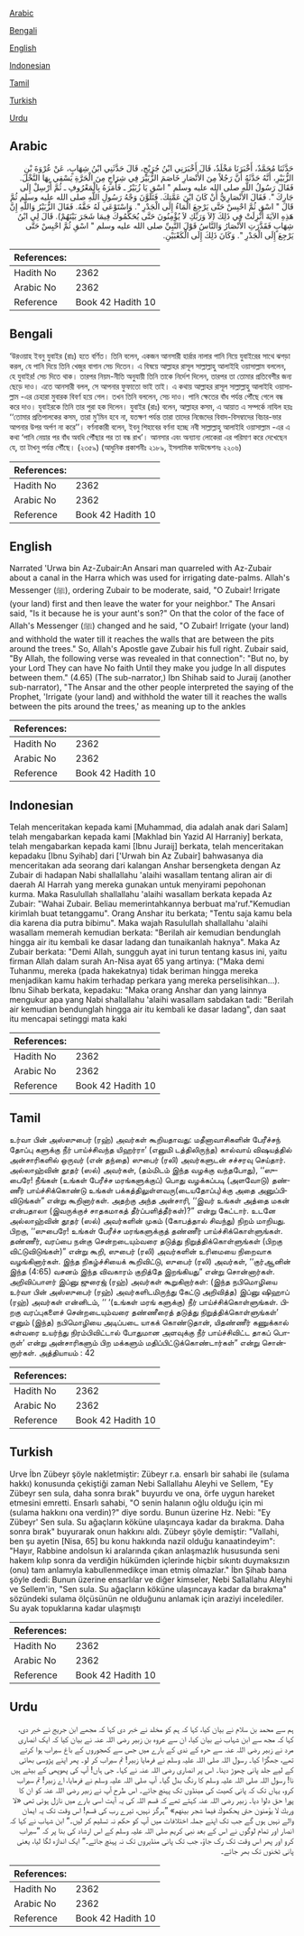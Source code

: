 [Arabic](#arabic)

[Bengali](#bengali)

[English](#english)

[Indonesian](#indonesian)

[Tamil](#tamil)

[Turkish](#turkish)

[Urdu](#urdu)

## Arabic


<div dir="rtl" lang="ar" style={{fontSize:'larger',backgroundColor:'#f8f9fa',padding:20}}>
حَدَّثَنَا مُحَمَّدٌ، أَخْبَرَنَا مَخْلَدٌ، قَالَ أَخْبَرَنِي ابْنُ جُرَيْجٍ، قَالَ حَدَّثَنِي ابْنُ شِهَابٍ، عَنْ عُرْوَةَ بْنِ الزُّبَيْرِ، أَنَّهُ حَدَّثَهُ أَنَّ رَجُلاً مِنَ الأَنْصَارِ خَاصَمَ الزُّبَيْرَ فِي شِرَاجٍ مِنَ الْحَرَّةِ يَسْقِي بِهَا النَّخْلَ‏.‏ فَقَالَ رَسُولُ اللَّهِ صلى الله عليه وسلم ‏"‏ اسْقِ يَا زُبَيْرُ ـ فَأَمَرَهُ بِالْمَعْرُوفِ ـ ثُمَّ أَرْسِلْ إِلَى جَارِكَ ‏"‏‏.‏ فَقَالَ الأَنْصَارِيُّ أَنْ كَانَ ابْنَ عَمَّتِكَ‏.‏ فَتَلَوَّنَ وَجْهُ رَسُولِ اللَّهِ صلى الله عليه وسلم ثُمَّ قَالَ ‏"‏ اسْقِ ثُمَّ احْبِسْ حَتَّى يَرْجِعَ الْمَاءُ إِلَى الْجَدْرِ ‏"‏‏.‏ وَاسْتَوْعَى لَهُ حَقَّهُ‏.‏ فَقَالَ الزُّبَيْرُ وَاللَّهِ إِنَّ هَذِهِ الآيَةَ أُنْزِلَتْ فِي ذَلِكَ ‏(‏َلاَ وَرَبِّكِ لاَ يُؤْمِنُونَ حَتَّى يُحَكِّمُوكَ فِيمَا شَجَرَ بَيْنَهُمْ‏)‏‏.‏ قَالَ لِي ابْنُ شِهَابٍ فَقَدَّرَتِ الأَنْصَارُ وَالنَّاسُ قَوْلَ النَّبِيِّ صلى الله عليه وسلم ‏"‏ اسْقِ ثُمَّ احْبِسْ حَتَّى يَرْجِعَ إِلَى الْجَدْرِ ‏"‏‏.‏ وَكَانَ ذَلِكَ إِلَى الْكَعْبَيْنِ‏.‏
</div>
<div style={{backgroundColor:'#f8f9fa',padding:20, marginBottom: 10}}><table> <thead> <tr> <th>References:</th> <th></th> </tr> </thead> <tbody><tr><td>Hadith No</td><td>2362</td></tr><tr><td>Arabic No</td><td>2362</td></tr><tr><td>Reference</td><td>Book 42 Hadith 10</td></tr></tbody></table></div>

## Bengali


<div dir="ltr" lang="bn" style={{fontSize:'larger',backgroundColor:'#f8f9fa',padding:20}}>
‘উরওয়াহ ইবনু যুবাইর (রাঃ) হতে বর্ণিত। তিনি বলেন, একজন আনসারী হার্রার নালার পানি নিয়ে যুবাইরের সাথে ঝগড়া করল, যে পানি দিয়ে তিনি খেজুর বাগান সেচ দিতেন। এ বিষয়ে আল্লাহর রাসূল সাল্লাল্লাহু আলাইহি ওয়াসাল্লাম বললেন, হে যুবাইর! সেচ দিতে থাক। তারপর নিয়ম-নীতি অনুযায়ী তিনি তাকে নির্দেশ দিলেন, তারপর তা তোমার প্রতিবেশীর জন্য ছেড়ে দাও। এতে আনসারী বলল, সে আপনার ফুফাতো ভাই তাই। এ কথায় আল্লাহর রাসূল সাল্লাল্লাহু আলাইহি ওয়াসাল্লাম -এর চেহারা মুবারক বিবর্ণ হয়ে গেল। তখন তিনি বললেন, সেচ দাও। পানি ক্ষেতের বাঁধ পর্যন্ত পৌঁছে গেলে বন্ধ করে দাও। যুবাইরকে তিনি তার পুরা হক দিলেন। যুবাইর (রাঃ) বলেন, আল্লাহর কসম, এ আয়াত এ সম্পর্কে নাযিল হয়ঃ ‘‘তোমার প্রতিপালকের কসম, তারা মু’মিন হবে না, যতক্ষণ পর্যন্ত তারা তাদের নিজেদের বিবাদ-বিসম্বাদের বিচার-ভার আপনার উপর অর্পণ না করে’’। বর্ণনাকারী বলেন, ইবনু শিহাবের বর্ণনা হচ্ছে নবী সাল্লাল্লাহু আলাইহি ওয়াসাল্লাম -এর এ কথা ‘পানি নেয়ার পর বাঁধ অবধি পৌঁছার পর তা বন্ধ রাখ’। আনসার এবং অন্যান্য লোকেরা এর পরিমাণ করে দেখেছেন যে, তা টাখনু পর্যন্ত পৌঁছে। (২৩৫৯) (আধুনিক প্রকাশনীঃ ২১৮৯, ইসলামিক ফাউন্ডেশনঃ ২২০৬)
</div>
<div style={{backgroundColor:'#f8f9fa',padding:20, marginBottom: 10}}><table> <thead> <tr> <th>References:</th> <th></th> </tr> </thead> <tbody><tr><td>Hadith No</td><td>2362</td></tr><tr><td>Arabic No</td><td>2362</td></tr><tr><td>Reference</td><td>Book 42 Hadith 10</td></tr></tbody></table></div>

## English


<div dir="ltr" lang="en" style={{fontSize:'larger',backgroundColor:'#f8f9fa',padding:20}}>
Narrated 'Urwa bin Az-Zubair:An Ansari man quarreled with Az-Zubair about a canal in the Harra which was used for irrigating date-palms. Allah's Messenger (ﷺ), ordering Zubair to be moderate, said, "O Zubair! Irrigate (your land) first and then leave the water for your neighbor." The Ansari said, "Is it because he is your aunt's son?" On that the color of the face of Allah's Messenger (ﷺ) changed and he said, "O Zubair! Irrigate (your land) and withhold the water till it reaches the walls that are between the pits around the trees." So, Allah's Apostle gave Zubair his full right. Zubair said, "By Allah, the following verse was revealed in that connection": "But no, by your Lord They can have No faith Until they make you judge In all disputes between them." (4.65) (The sub-narrator,) Ibn Shihab said to Juraij (another sub-narrator), "The Ansar and the other people interpreted the saying of the Prophet, 'Irrigate (your land) and withhold the water till it reaches the walls between the pits around the trees,' as meaning up to the ankles
</div>
<div style={{backgroundColor:'#f8f9fa',padding:20, marginBottom: 10}}><table> <thead> <tr> <th>References:</th> <th></th> </tr> </thead> <tbody><tr><td>Hadith No</td><td>2362</td></tr><tr><td>Arabic No</td><td>2362</td></tr><tr><td>Reference</td><td>Book 42 Hadith 10</td></tr></tbody></table></div>

## Indonesian


<div dir="ltr" lang="id" style={{fontSize:'larger',backgroundColor:'#f8f9fa',padding:20}}>
Telah menceritakan kepada kami [Muhammad, dia adalah anak dari Salam] telah mengabarkan kepada kami [Makhlad bin Yazid Al Harraniy] berkata, telah mengabarkan kepada kami [Ibnu Juraij] berkata, telah menceritakan kepadaku [Ibnu Syihab] dari ['Urwah bin Az Zubair] bahwasanya dia menceritakan ada seorang dari kalangan Anshar bersengketa dengan Az Zubair di hadapan Nabi shallallahu 'alaihi wasallam tentang aliran air di daerah Al Harrah yang mereka gunakan untuk menyirami pepohonan kurma. Maka Rasulullah shallallahu 'alaihi wasallam berkata kepada Az Zubair: "Wahai Zubair. Beliau memerintahkannya berbuat ma'ruf."Kemudian kirimlah buat tetanggamu". Orang Anshar itu berkata; "Tentu saja kamu bela dia karena dia putra bibimu". Maka wajah Rasulullah shallallahu 'alaihi wasallam memerah kemudian berkata: "Berilah air kemudian bendunglah hingga air itu kembali ke dasar ladang dan tunaikanlah haknya". Maka Az Zubair berkata: "Demi Allah, sungguh ayat ini turun tentang kasus ini, yaitu firman Allah dalam surah An-Nisa ayat 65 yang artinya: ("Maka demi Tuhanmu, mereka (pada hakekatnya) tidak beriman hingga mereka menjadikan kamu hakim terhadap perkara yang mereka perselisihkan…). Ibnu Sihab berkata, kepadaku: "Maka orang Anshar dan yang lainnya mengukur apa yang Nabi shallallahu 'alaihi wasallam sabdakan tadi: "Berilah air kemudian bendunglah hingga air itu kembali ke dasar ladang", dan saat itu mencapai setinggi mata kaki
</div>
<div style={{backgroundColor:'#f8f9fa',padding:20, marginBottom: 10}}><table> <thead> <tr> <th>References:</th> <th></th> </tr> </thead> <tbody><tr><td>Hadith No</td><td>2362</td></tr><tr><td>Arabic No</td><td>2362</td></tr><tr><td>Reference</td><td>Book 42 Hadith 10</td></tr></tbody></table></div>

## Tamil


<div dir="ltr" lang="ta" style={{fontSize:'larger',backgroundColor:'#f8f9fa',padding:20}}>
உர்வா பின் அஸ்ஸுபைர் (ரஹ்) அவர்கள் கூறியதாவது: மதீனாவாசிகளின் பேரீச்சந் தோப்பு களுக்கு நீர் பாய்ச்சிவந்த யிஹர்ரா’ (எனுமி டத்திலிருந்த) கால்வாய் விஷயத்தில் அன்சாரிகளில் ஒருவர் (என் தந்தை) ஸுபைர் (ரலி) அவர்களுடன் சச்சரவு செய்தார். அல்லாஹ்வின் தூதர் (ஸல்) அவர்கள், (தம்மிடம் இந்த வழக்கு வந்தபோது), ‘‘ஸுபைரே! நீங்கள் (உங்கள் பேரீச்ச மரங்களுக்குப்) பொது வழக்கப்படி (அளவோடு) தண்ணீர் பாய்ச்சிக்கொண்டு உங்கள் பக்கத்திலுள்ளவரு(டையதோப்பு)க்கு அதை அனுப்பிவிடுங்கள்” என்று கூறினார்கள். அதற்கு அந்த அன்சாரி, ‘‘இவர் உங்கள் அத்தை மகன் என்பதாலா (இவருக்குச் சாதகமாகத் தீர்ப்பளித்தீர்கள்)?” என்று கேட்டார். உடனே அல்லாஹ்வின் தூதர் (ஸல்) அவர்களின் முகம் (கோபத்தால் சிவந்து) நிறம் மாறியது. பிறகு, ‘‘ஸுபைரே! உங்கள் பேரீச்ச மரங்களுக்குத் தண்ணீர் பாய்ச்சிக்கொள்ளுங்கள். தண்ணீர், வரப்பை நன்கு சென்றடையும்வரை தடுத்து நிறுத்திக்கொள்ளுங்கள் (பிறகு விட்டுவிடுங்கள்)” என்று கூறி, ஸுபைர் (ரலி) அவர்களின் உரிமையை நிறைவாக வழங்கினார்கள். இந்த நிகழ்ச்சியைக் கூறிவிட்டு, ஸுபைர் (ரலி) அவர்கள், ‘‘குர்ஆனின் இந்த (4:65) வசனம் இந்த விவகாரம் குறித்தே இறங்கியது” என்று சொன்னார்கள். அறிவிப்பாளர் இப்னு ஜுரைஜ் (ரஹ்) அவர்கள் கூறுகிறார்கள்: (இந்த நபிமொழியை உர்வா பின் அஸ்ஸுபைர் (ரஹ்) அவர்களிடமிருந்து கேட்டு அறிவித்த) இப்னு ஷிஹாப் (ரஹ்) அவர்கள் என்னிடம், ‘‘ ‘(உங்கள் மரங் களுக்கு) நீர் பாய்ச்சிக்கொள்ளுங்கள். பிறகு வரப்புகளைச் சென்றடையும்வரை தண்ணீரைத் தடுத்து நிறுத்திக்கொள்ளுங்கள்’ எனும் (இந்த) நபிமொழியை அடிப்படை யாகக் கொண்டுதான், யிதண்ணீர் கணுக்கால் கள்வரை உயர்ந்து நிரம்பிவிட்டால் போதுமான அளவுக்கு நீர் பாய்ச்சிவிட்ட தாகப் பொருள்’ என்று அன்சாரிகளும் பிற மக்களும் மதிப்பிட்டுக்கொண்டார்கள்” என்று சொன்னார்கள். அத்தியாயம் : 42
</div>
<div style={{backgroundColor:'#f8f9fa',padding:20, marginBottom: 10}}><table> <thead> <tr> <th>References:</th> <th></th> </tr> </thead> <tbody><tr><td>Hadith No</td><td>2362</td></tr><tr><td>Arabic No</td><td>2362</td></tr><tr><td>Reference</td><td>Book 42 Hadith 10</td></tr></tbody></table></div>

## Turkish


<div dir="ltr" lang="tr" style={{fontSize:'larger',backgroundColor:'#f8f9fa',padding:20}}>
Urve İbn Zübeyr şöyle nakletmiştir: Zübeyr r.a. ensarlı bir sahabi ile (sulama hakkı) konusunda çekiştiği zaman Nebi Sallallahu Aleyhi ve Sellem, "Ey Zübeyr sen sula, daha sonra bırak" buyurdu ve ona, örfe uygun hareket etmesini emretti. Ensarlı sahabi, "O senin halanın oğlu olduğu için mi (sulama hakkını ona verdin)?" diye sordu. Bunun üzerine Hz. Nebi: "Ey Zübeyr' Sen sula. Su ağaçların köküne ulaşıncaya kadar da bırakma. Daha sonra bırak" buyurarak onun hakkını aldı. Zübeyr şöyle demiştir: "Vallahi, ben şu ayetin [Nisa, 65] bu konu hakkında nazil olduğu kanaatindeyim": "Hayır, Rabbine andolsun ki aralarında çıkan anlaşmazlık hususunda seni hakem kılıp sonra da verdiğin hükümden içlerinde hiçbir sıkıntı duymaksızın (onu) tam anlamıyla kabullenmedikçe iman etmiş olmazlar." İbn Şihab bana şöyle dedi: Bunun üzerine ensarlılar ve diğer kimseler, Nebi Sallallahu Aleyhi ve Sellem'in, "Sen sula. Su ağaçların köküne ulaşıncaya kadar da bırakma" sözündeki sulama ölçüsünün ne olduğunu anlamak için araziyi incelediler. Su ayak topuklarına kadar ulaşmıştı
</div>
<div style={{backgroundColor:'#f8f9fa',padding:20, marginBottom: 10}}><table> <thead> <tr> <th>References:</th> <th></th> </tr> </thead> <tbody><tr><td>Hadith No</td><td>2362</td></tr><tr><td>Arabic No</td><td>2362</td></tr><tr><td>Reference</td><td>Book 42 Hadith 10</td></tr></tbody></table></div>

## Urdu


<div dir="rtl" lang="ur" style={{fontSize:'larger',backgroundColor:'#f8f9fa',padding:20}}>
ہم سے محمد بن سلام نے بیان کیا، کہا کہ ہم کو مخلد نے خبر دی کہا کہ مجھے ابن جریج نے خبر دی، کہا کہ مجھ سے ابن شہاب نے بیان کیا، ان سے عروہ بن زبیر رضی اللہ عنہ نے بیان کیا کہ ایک انصاری مرد نے زبیر رضی اللہ عنہ سے حرہ کے ندی کے بارے میں جس سے کھجوروں کے باغ سیراب ہوا کرتے تھے، جھگڑا کیا۔ رسول اللہ صلی اللہ علیہ وسلم نے فرمایا زبیر! تم سیراب کر لو۔ پھر اپنے پڑوسی بھائی کے لیے جلد پانی چھوڑ دینا۔ اس پر انصاری رضی اللہ عنہ نے کہا۔ جی ہاں! آپ کی پھوپھی کے بیٹے ہیں نا! رسول اللہ صلی اللہ علیہ وسلم کا رنگ بدل گیا۔ آپ صلی اللہ علیہ وسلم نے فرمایا، اے زبیر! تم سیراب کرو، یہاں تک کہ پانی کھیت کی مینڈوں تک پہنچ جائے۔ اس طرح آپ نے زبیر رضی اللہ عنہ کو ان کا پورا حق دلوا دیا۔ زبیر رضی اللہ عنہ کہتے تھے کہ قسم اللہ کی یہ آیت اسی بارے میں نازل ہوئی تھی «لا وربك لا يؤمنون حتى يحكموك فيما شجر بينهم‏» ”ہرگز نہیں، تیرے رب کی قسم! اس وقت تک یہ ایمان والے نہیں ہوں گے جب تک اپنے جملہ اختلافات میں آپ کو حکم نہ تسلیم کر لیں۔“ ابن شہاب نے کہا کہ انصار اور تمام لوگوں نے اس کے بعد نبی کریم صلی اللہ علیہ وسلم کے اس ارشاد کی بنا پر کہ ”سیراب کرو اور پھر اس وقت تک رک جاؤ، جب تک پانی منڈیروں تک نہ پہنچ جائے۔“ ایک اندازہ لگا لیا، یعنی پانی ٹخنوں تک بھر جائے۔
</div>
<div style={{backgroundColor:'#f8f9fa',padding:20, marginBottom: 10}}><table> <thead> <tr> <th>References:</th> <th></th> </tr> </thead> <tbody><tr><td>Hadith No</td><td>2362</td></tr><tr><td>Arabic No</td><td>2362</td></tr><tr><td>Reference</td><td>Book 42 Hadith 10</td></tr></tbody></table></div>